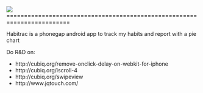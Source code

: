 <img src="https://raw.github.com/rafaelgandi/Habitrac/master/icon.png" >
========================================================================

<span style="font-weight: 400;">Habitrac</span> is a phonegap android app to track my habits and report with a pie chart

<p>
	Do R&D on:
	<ul>
		<li> http://cubiq.org/remove-onclick-delay-on-webkit-for-iphone
		<li> http://cubiq.org/iscroll-4
		<li> http://cubiq.org/swipeview
		<li> http://www.jqtouch.com/
	</ul>
</p>